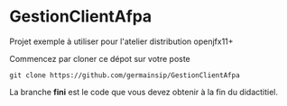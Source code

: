 # GestionClientAfpa
Projet exemple à utiliser pour l'atelier distribution openjfx11+

Commencez par cloner ce dépot sur votre poste

`git clone https://github.com/germainsip/GestionClientAfpa`

La branche **fini** est le code que vous devez obtenir à la fin du didactitiel.
